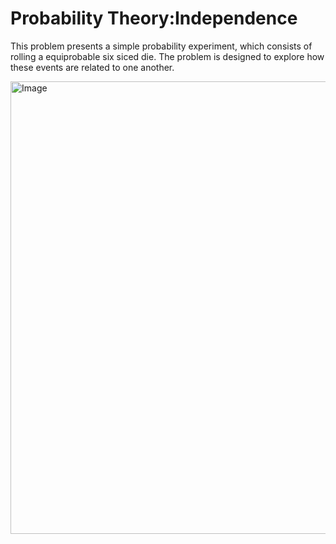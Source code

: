 # Probability Theory:Independence
This problem presents a simple probability experiment, which consists of rolling a equiprobable six siced die. The problem is designed to explore how these events are related to one another.

<img width="1236" height="724" alt="Image" src="https://github.com/user-attachments/assets/db5af6af-bd5a-49d5-a6b0-ee045d50aadb" />
